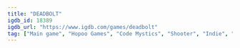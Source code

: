 ```yaml
---
title: "DEADBOLT"
igdb_id: 18389
igdb_url: "https://www.igdb.com/games/deadbolt"
tag: ["Main game", "Hopoo Games", "Code Mystics", "Shooter", "Indie", "Single player", "Side view", "Action", "Thriller", "Stealth"]
---
```

